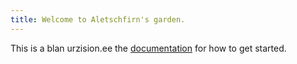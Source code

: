 ```yaml
---
title: Welcome to Aletschfirn's garden.
---
```


This is a blan urzision.ee the [documentation](https://quartz.jzhao.xyz) for how to get started.
